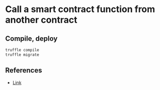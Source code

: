 # Call a smart contract function from another contract

## Compile, deploy
```bash
truffle compile
truffle migrate
```

## References

- [Link](https://www.youtube.com/watch?v=xIAs2S9aCKo&list=PLO5VPQH6OWdVQwpQfw9rZ67O6Pjfo6q-p&index=43&ab_channel=SmartContractProgrammer)